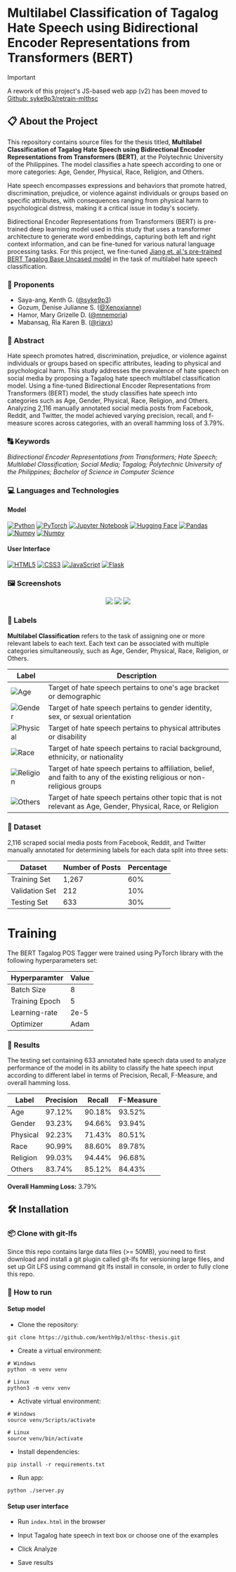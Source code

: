 # Multilabel Classification of Tagalog Hate Speech using Bidirectional Encoder Representations from Transformers (BERT)


> [!IMPORTANT]
> A rework of this project's JS-based web app (v2) has been moved to [Github: syke9p3/retrain-mlthsc](https://github.com/syke9p3/retrain-mlthsc)

## 📋 About the Project

This repository contains source files for the thesis titled, **Multilabel Classification of Tagalog Hate Speech using Bidirectional Encoder Representations from Transformers (BERT)**, at the Polytechnic University of the Philippines. The model classifies a hate speech according to one or more categories: Age, Gender, Physical, Race, Religion, and Others. 

Hate speech encompasses expressions and behaviors that promote hatred, discrimination, prejudice, or violence against individuals or groups based on specific attributes, with consequences ranging from physical harm to psychological distress, making it a critical issue in today's society. 

Bidirectional Encoder Representations from Transformers (BERT) is pre-trained deep learning model used in this study that uses a transformer architecture to generate word embeddings, capturing both left and right context information, and can be fine-tuned for various natural language processing tasks. For this project, we fine-tuned [Jiang et. al.'s pre-trained BERT Tagalog Base Uncased model](https://huggingface.co/GKLMIP/bert-tagalog-base-uncased) in the task of multilabel hate speech classification.

### 👥 Proponents
- Saya-ang, Kenth G. ([@syke9p3](https://github.com/syke9p3))
- Gozum, Denise Julianne S. ([@Xenoxianne](https://github.com/Xenoxianne))
- Hamor, Mary Grizelle D. ([@mnemoria](https://github.com/mnemoria))
- Mabansag, Ria Karen B. ([@riavx](https://github.com/riavx))

### 📄 Abstract
Hate speech promotes hatred, discrimination, prejudice, or violence against individuals or groups based on specific attributes, leading to physical and psychological harm. This study addresses the prevalence of hate speech on social media by proposing a Tagalog hate speech multilabel classification model. Using a fine-tuned Bidirectional Encoder Representations from Transformers (BERT) model, the study classifies hate speech into categories such as Age, Gender, Physical, Race, Religion, and Others. Analyzing 2,116 manually annotated social media posts from Facebook, Reddit, and Twitter, the model achieved varying precision, recall, and f-measure scores across categories, with an overall hamming loss of 3.79%.

### 🔠 Keywords
*Bidirectional Encoder Representations from Transformers; Hate Speech; Multilabel Classification; Social Media; Tagalog; Polytechnic University of the Philippines; Bachelor of Science in Computer Science*

### 💻 Languages and Technologies

#### Model

[![Python](https://img.shields.io/badge/Python-3776AB?style=for-the-badge&logo=python&logoColor=white)](https://www.python.org/)
[![PyTorch](https://img.shields.io/badge/PyTorch-EE4C2C?style=for-the-badge&logo=pytorch&logoColor=white)](https://pytorch.org/)
[![Jupyter Notebook](https://img.shields.io/badge/Jupyter%20Notebook-F37626?style=for-the-badge&logo=jupyter&logoColor=white)](https://jupyter.org/)
[![Hugging Face](https://img.shields.io/badge/Hugging%20Face-FFD21E?style=for-the-badge&logo=huggingface&logoColor=white)](https://huggingface.co/)
[![Pandas](https://img.shields.io/badge/Pandas-150458?style=for-the-badge&logo=pandas&logoColor=white)](https://huggingface.co/)
[![Numpy](https://img.shields.io/badge/Numpy-013243?style=for-the-badge&logo=numpy&logoColor=white)](https://huggingface.co/)
[![Numpy](https://img.shields.io/badge/ScikitLearn-F7931E?style=for-the-badge&logo=numpy&logoColor=white)](https://huggingface.co/)


#### User Interface

[![HTML5](https://img.shields.io/badge/HTML5-E34F26?style=for-the-badge&logo=html5&logoColor=white)](https://en.wikipedia.org/wiki/HTML5)
[![CSS3](https://img.shields.io/badge/CSS3-1572B6?style=for-the-badge&logo=css3&logoColor=white)](https://en.wikipedia.org/wiki/CSS)
[![JavaScript](https://img.shields.io/badge/JavaScript-F7DF1E?style=for-the-badge&logo=javascript&logoColor=black)](https://en.wikipedia.org/wiki/JavaScript)
[![Flask](https://img.shields.io/badge/Flask-000000?style=for-the-badge&logo=flask&logoColor=white)](https://flask.palletsprojects.com/en/3.0.x/)

### 🖼 Screenshots

<p align="center">
  <img src="./Screenshot1.jpg"/>
  <img src="./Screenshot2.jpg"/>
  <img src="./Screenshot3.jpg"/>
</p>


### 🎨 Labels

**Multilabel Classification** refers to the task of assigning one or more relevant labels to each text. Each text can be associated with multiple categories simultaneously, such as Age, Gender, Physical, Race, Religion, or Others.

| Label                                                        | Description                                                                                                      |
|--------------------------------------------------------------|------------------------------------------------------------------------------------------------------------------|
| ![Age](https://img.shields.io/badge/Age-FE5555)             | Target of hate speech pertains to one's age bracket or demographic |
| ![Gender](https://img.shields.io/badge/Gender-F09F2D)       | Target of hate speech pertains to gender identity, sex, or sexual orientation |
| ![Physical](https://img.shields.io/badge/Physical-FFCC00)   | Target of hate speech pertains to physical attributes or disability |
| ![Race](https://img.shields.io/badge/Race-2BCE9A)   | Target of hate speech pertains to racial background, ethnicity, or nationality |
| ![Religion](https://img.shields.io/badge/Religion-424BFC)   | Target of hate speech pertains to affiliation, belief, and faith to any of the existing religious or non-religious groups |
| ![Others](https://img.shields.io/badge/Others-65696C)   | Target of hate speech pertains other topic that is not relevant as Age, Gender, Physical, Race, or Religion |

### 📜 Dataset
2,116 scraped social media posts from Facebook, Reddit, and Twitter manually annotated for determining labels for each data split into three sets: 

| Dataset        | Number of Posts | Percentage |
|----------------|-----------------|------------|
| Training Set   | 1,267           | 60%        |
| Validation Set | 212             | 10%        |
| Testing Set    | 633             | 30%        |

# Training

 The BERT Tagalog POS Tagger were trained using PyTorch library with the following hyperparameters set:

| **Hyperparamter**   |  **Value** |   
|---------------- |---------
| Batch Size      |  8 |
| Training Epoch  |  5 |
| Learning-rate   |  2e-5 |
| Optimizer       |  Adam |

### 🔢 Results

The testing set containing 633 annotated hate speech data used to analyze performance of the model in its ability to classify the hate speech input according to different label in terms of Precision, Recall, F-Measure, and overall hamming loss.

| Label    | Precision | Recall | F-Measure |
|----------|-----------|--------|-----------|
| Age      | 97.12%    | 90.18% | 93.52%    |
| Gender   | 93.23%    | 94.66% | 93.94%    |
| Physical | 92.23%    | 71.43% | 80.51%    |
| Race     | 90.99%    | 88.60% | 89.78%    |
| Religion | 99.03%    | 94.44% | 96.68%    |
| Others   | 83.74%    | 85.12% | 84.43%    |

**Overall Hamming Loss:** 3.79% 

## 🛠️ Installation

### 📦 Clone with git-lfs
Since this repo contains large data files (>= 50MB), you need to first download and install a git plugin called git-lfs for versioning large files, and set up Git LFS using command git lfs install in console, in order to fully clone this repo.

### 🏃 How to run 

#### Setup model

- Clone the repository:
```
git clone https://github.com/kenth9p3/mlthsc-thesis.git
```
- Create a virtual environment:
```
# Windows
python -m venv venv

# Linux
python3 -m venv venv
```
- Activate virtual environment:
```
# Windows
source venv/Scripts/activate

# Linux
source venv/bin/activate
```
- Install dependencies:
```
pip install -r requirements.txt
```
- Run app:
```
python ./server.py
```

#### Setup user interface

- Run `index.html` in the browser

- Input Tagalog hate speech in text box or choose one of the examples

- Click Analyze

- Save results

